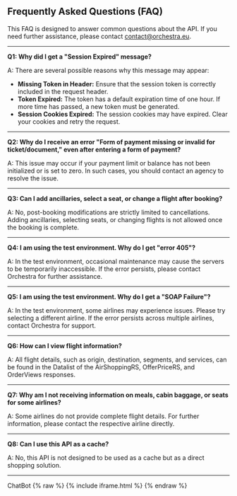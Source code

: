 ## Frequently Asked Questions (FAQ)

This FAQ is designed to answer common questions about the API. If you need further assistance, please contact contact@orchestra.eu.

---

**Q1: Why did I get a "Session Expired" message?**

A: There are several possible reasons why this message may appear:

- **Missing Token in Header:** Ensure that the session token is correctly included in the request header.
- **Token Expired:** The token has a default expiration time of one hour. If more time has passed, a new token must be generated.
- **Session Cookies Expired:** The session cookies may have expired. Clear your cookies and retry the request.

---

**Q2: Why do I receive an error "Form of payment missing or invalid for ticket/document," even after entering a form of payment?**

A: This issue may occur if your payment limit or balance has not been initialized or is set to zero. In such cases, you should contact an agency to resolve the issue.  

---


**Q3: Can I add ancillaries, select a seat, or change a flight after booking?**

A: No, post-booking modifications are strictly limited to cancellations. Adding ancillaries, selecting seats, or changing flights is not allowed once the booking is complete.  

---

**Q4: I am using the test environment. Why do I get "error 405"?**  

A: In the test environment, occasional maintenance may cause the servers to be temporarily inaccessible. If the error persists, please contact Orchestra for further assistance.  

---

**Q5: I am using the test environment. Why do I get a "SOAP Failure"?**  

A: In the test environment, some airlines may experience issues. Please try selecting a different airline. If the error persists across multiple airlines, contact Orchestra for support.  

---

**Q6: How can I view flight information?**  

A: All flight details, such as origin, destination, segments, and services, can be found in the Datalist of the AirShoppingRS, OfferPriceRS, and OrderViews responses.  

---

**Q7: Why am I not receiving information on meals, cabin baggage, or seats for some airlines?**  

A: Some airlines do not provide complete flight details. For further information, please contact the respective airline directly.  

---

**Q8: Can I use this API as a cache?**  

A: No, this API is not designed to be used as a cache but as a direct shopping solution.  

---

ChatBot
{% raw %}
{% include iframe.html %}
{% endraw %}
